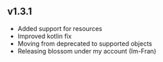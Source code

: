 ## v1.3.1
* Added support for resources
* Improved kotlin fix
* Moving from deprecated to supported objects
* Releasing blossom under my account (Im-Fran)
